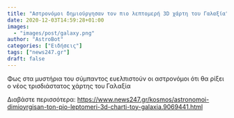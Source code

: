 ```yaml
---
title: "Αστρονόμοι δημιούργησαν τον πιο λεπτομερή 3D χάρτη του Γαλαξία"
date: 2020-12-03T14:59:28+01:00
images:
  - "images/post/galaxy.png"
author: "AstroBot"
categories: ["Ειδήσεις"]
tags: ["news247.gr"]
draft: false
---
```


Φως στα μυστήρια του σύμπαντος ευελπιστούν οι αστρονόμοι ότι θα ρίξει ο νέος τρισδιάστατος χάρτης του Γαλαξία 

Διαβάστε περισσότερα: https://www.news247.gr/kosmos/astronomoi-dimioyrgisan-ton-pio-leptomeri-3d-charti-toy-galaxia.9069441.html
